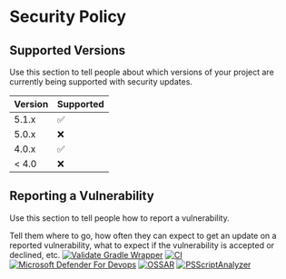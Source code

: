 # Security Policy

## Supported Versions

Use this section to tell people about which versions of your project are
currently being supported with security updates.

| Version | Supported          |
| ------- | ------------------ |
| 5.1.x   | :white_check_mark: |
| 5.0.x   | :x:                |
| 4.0.x   | :white_check_mark: |
| < 4.0   | :x:                |

## Reporting a Vulnerability

Use this section to tell people how to report a vulnerability.

Tell them where to go, how often they can expect to get an update on a
reported vulnerability, what to expect if the vulnerability is accepted or
declined, etc.
[![Validate Gradle Wrapper](https://github.com/gilbertalgordo/guava/actions/workflows/gradle-wrapper-validation.yml/badge.svg)](https://github.com/gilbertalgordo/guava/actions/workflows/gradle-wrapper-validation.yml)
[![CI](https://github.com/gilbertalgordo/guava/actions/workflows/ci.yml/badge.svg)](https://github.com/gilbertalgordo/guava/actions/workflows/ci.yml)
[![Microsoft Defender For Devops](https://github.com/gilbertalgordo/guava/actions/workflows/defender-for-devops.yml/badge.svg)](https://github.com/gilbertalgordo/guava/actions/workflows/defender-for-devops.yml)
[![OSSAR](https://github.com/gilbertalgordo/guava/actions/workflows/ossar.yml/badge.svg)](https://github.com/gilbertalgordo/guava/actions/workflows/ossar.yml)
[![PSScriptAnalyzer](https://github.com/gilbertalgordo/guava/actions/workflows/powershell.yml/badge.svg)](https://github.com/gilbertalgordo/guava/actions/workflows/powershell.yml)
